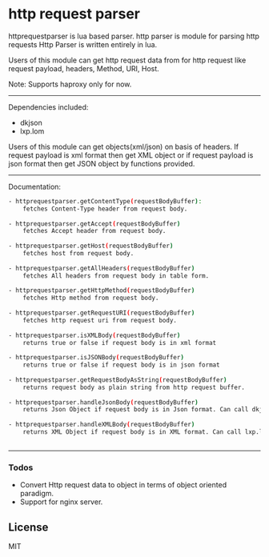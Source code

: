# http request parser
httprequestparser is lua based parser. http parser is module for parsing http requests
Http Parser is written entirely in lua.

Users of this module can get http request data from for http request like request payload, headers, Method, URI, Host.

Note:
    Supports haproxy only for now.

----

Dependencies included:
- dkjson
- lxp.lom

Users of this module can get objects(xml/json) on basis of headers. 
If request payload is xml format then get XML object or if request payload is json format then get JSON object by functions provided.

----

Documentation:
```sh
- httprequestparser.getContentType(requestBodyBuffer):
    fetches Content-Type header from request body.
    
- httprequestparser.getAccept(requestBodyBuffer)
    fetches Accept header from request body.
    
- httprequestparser.getHost(requestBodyBuffer)
    fetches host from request body.
    
- httprequestparser.getAllHeaders(requestBodyBuffer)
    fetches All headers from request body in table form.
    
- httprequestparser.getHttpMethod(requestBodyBuffer)
    fetches Http method from request body.
    
- httprequestparser.getRequestURI(requestBodyBuffer)
    fetches http request uri from request body.
    
- httprequestparser.isXMLBody(requestBodyBuffer)
    returns true or false if request body is in xml format
    
- httprequestparser.isJSONBody(requestBodyBuffer)
    returns true or false if request body is in json format
    
- httprequestparser.getRequestBodyAsString(requestBodyBuffer)
    returns request body as plain string from http request buffer.
    
- httprequestparser.handleJsonBody(requestBodyBuffer)
    returns Json Object if request body is in Json format. Can call dkjson modules function on this object.
    
- httprequestparser.handleXMLBody(requestBodyBuffer)
    returns XML Object if request body is in XML format. Can call lxp.lom modules function on this object.
    
```
----

### Todos

 - Convert Http request data to object in terms of object oriented paradigm.
 - Support for nginx server.
 
 
 License
----

MIT
